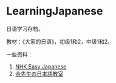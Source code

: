 # LearningJapanese
日语学习存档。

教材：《大家的日语》，初级1和2，中级1和2。

一些资料：
1. [NHK Easy Japanese](https://www.nhk.or.jp/lesson/english/)
2. [金先生の日本語教室](https://japanstudy.jimdo.com/)
